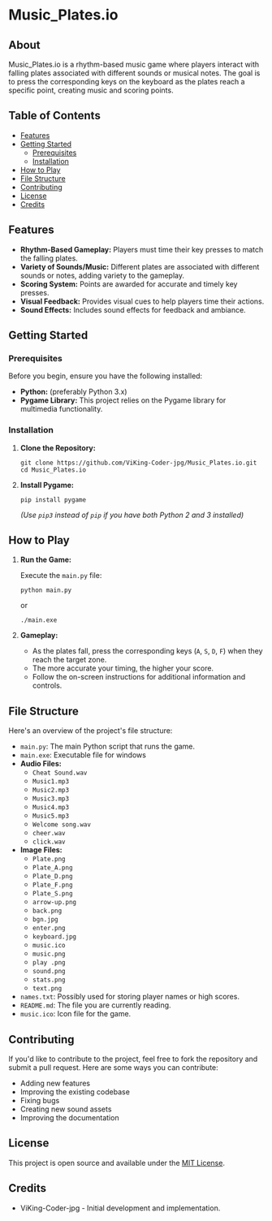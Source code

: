 # Music_Plates.io

## About

Music_Plates.io is a rhythm-based music game where players interact with falling plates associated with different sounds or musical notes. The goal is to press the corresponding keys on the keyboard as the plates reach a specific point, creating music and scoring points.

## Table of Contents

- [Features](#features)
- [Getting Started](#getting-started)
  - [Prerequisites](#prerequisites)
  - [Installation](#installation)
- [How to Play](#how-to-play)
- [File Structure](#file-structure)
- [Contributing](#contributing)
- [License](#license)
- [Credits](#credits)

## Features

- **Rhythm-Based Gameplay:** Players must time their key presses to match the falling plates.
- **Variety of Sounds/Music:** Different plates are associated with different sounds or notes, adding variety to the gameplay.
- **Scoring System:** Points are awarded for accurate and timely key presses.
- **Visual Feedback:** Provides visual cues to help players time their actions.
- **Sound Effects:** Includes sound effects for feedback and ambiance.

## Getting Started

### Prerequisites

Before you begin, ensure you have the following installed:

- **Python:** (preferably Python 3.x)
- **Pygame Library:** This project relies on the Pygame library for multimedia functionality.

### Installation

1.  **Clone the Repository:**

    ```
    git clone https://github.com/ViKing-Coder-jpg/Music_Plates.io.git
    cd Music_Plates.io
    ```
2.  **Install Pygame:**

    ```
    pip install pygame
    ```

    *(Use `pip3` instead of `pip` if you have both Python 2 and 3 installed)*

## How to Play

1.  **Run the Game:**

    Execute the `main.py` file:

    ```
    python main.py
    ```
    or
    ```
    ./main.exe
    ```

2.  **Gameplay:**

    - As the plates fall, press the corresponding keys (`A`, `S`, `D`, `F`) when they reach the target zone.
    - The more accurate your timing, the higher your score.
    - Follow the on-screen instructions for additional information and controls.

## File Structure

Here's an overview of the project's file structure:

-   `main.py`: The main Python script that runs the game.
-   `main.exe`: Executable file for windows
-   **Audio Files:**
    -   `Cheat Sound.wav`
    -   `Music1.mp3`
    -   `Music2.mp3`
    -   `Music3.mp3`
    -   `Music4.mp3`
    -   `Music5.mp3`
    -   `Welcome song.wav`
    -   `cheer.wav`
    -   `click.wav`
-   **Image Files:**
    -   `Plate.png`
    -   `Plate_A.png`
    -   `Plate_D.png`
    -   `Plate_F.png`
    -   `Plate_S.png`
    -   `arrow-up.png`
    -   `back.png`
    -   `bgn.jpg`
    -   `enter.png`
    -   `keyboard.jpg`
    -   `music.ico`
    -   `music.png`
    -   `play .png`
    -   `sound.png`
    -   `stats.png`
    -   `text.png`
-   `names.txt`: Possibly used for storing player names or high scores.
-   `README.md`: The file you are currently reading.
-   `music.ico`: Icon file for the game.

## Contributing

If you'd like to contribute to the project, feel free to fork the repository and submit a pull request.
Here are some ways you can contribute:

-   Adding new features
-   Improving the existing codebase
-   Fixing bugs
-   Creating new sound assets
-   Improving the documentation

## License

This project is open source and available under the [MIT License](LICENSE).

## Credits

-   ViKing-Coder-jpg - Initial development and implementation.

